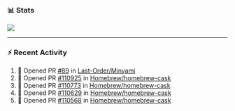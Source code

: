 ### :bar_chart: Stats

<a href="#">
  <img align="center" src="https://github-readme-stats.vercel.app/api?username=tuzi3040&show_icons=true&theme=dark" />
</a>

---

### :zap: Recent Activity

<!--START_SECTION:activity-->
1. 💪 Opened PR [#89](https://github.com/Last-Order/Minyami/pull/89) in [Last-Order/Minyami](https://github.com/Last-Order/Minyami)
2. 💪 Opened PR [#110925](https://github.com/Homebrew/homebrew-cask/pull/110925) in [Homebrew/homebrew-cask](https://github.com/Homebrew/homebrew-cask)
3. 💪 Opened PR [#110773](https://github.com/Homebrew/homebrew-cask/pull/110773) in [Homebrew/homebrew-cask](https://github.com/Homebrew/homebrew-cask)
4. 💪 Opened PR [#110629](https://github.com/Homebrew/homebrew-cask/pull/110629) in [Homebrew/homebrew-cask](https://github.com/Homebrew/homebrew-cask)
5. 💪 Opened PR [#110568](https://github.com/Homebrew/homebrew-cask/pull/110568) in [Homebrew/homebrew-cask](https://github.com/Homebrew/homebrew-cask)
<!--END_SECTION:activity-->
